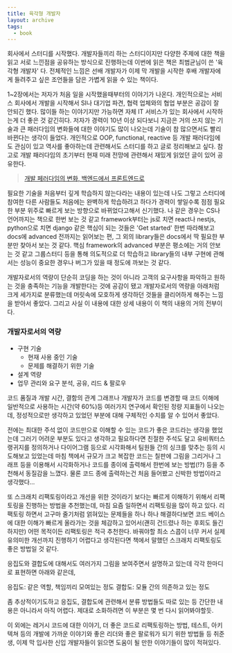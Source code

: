 ```yaml
---
title: 육각형 개발자
layout: archive
tags:
  - book
---
```


회사에서 스터디를 시작했다. 개발자들끼리 하는 스터디이지만 다양한 주제에 대한 책을 읽고 서로 느낀점을 공유하는 방식으로 진행하는데 이번에 읽은 책은 최범균님이 쓴 '육각형 개발자' 다. 전체적인 느낌은 선배 개발자가 이제 막 개발을 시작한 후배 개발자에게 들려주고 싶은 조언들을 담은 가볍게 읽을 수 있는 책이다.

1~2장에서는 저자가 처음 일을 시작했을때부터의 이야기가 나온다. 개인적으로는 서비스 회사에서 개발을 시작해서 SI나 대기업 파견, 협력 업체와의 협업 부분은 공감이 잘 안되긴 했다. 많이들 하는 이야기지만 가능하면 자체 IT 서비스가 있는 회사에서 시작하는게 더 좋은 것 같긴히다. 저자가 경력이 10년 이상 되다보니 지금은 거의 쓰지 않는 기술과 큰 패러다임의 변화들에 대한 이야기도 많이 나오는데 기술이 참 많으면서도 빨리 바뀐다는 생각이 들었다. 개인적으로 OOP, functional, reactive 등 개발 패러다임에도 관심이 있고 역사를 좋아하는데 관련해서도 스터디를 하고 글로 정리해보고 싶다. 참고로 개발 패러다임의 초기부터 현재 미래 전망에 관련해서 재밌게 읽었던 글이 있어 공유한다.

 > [개발 페러다임의 변화, 백엔드에서 프론트엔드로](https://brunch.co.kr/@jamess/100)

필요한 기술을 처음부터 깊게 학습하지 않는다라는 내용이 있는데 나도 그렇고 스터디에 참여한 다른 사람들도 처음에는 완벽하게 학습하려고 하다가 경력이 쌓일수록 점점 필요한 부분 위주로 빠르게 보는 방향으로 바뀌었다고해서 신기했다. 나 같은 경우는 CS나 언어까지는 책으로 한번 보는 것 같고 framework부터는 js로 치면 react나 nestjs, python으로 치면 django 같은 핵심이 되는 것들은 'Get started' 한번 따라해보고  docs에 advanced 전까지는 읽어보는 편, 그 외의 library들은 docs에서 딱 필요한 부분만 찾아서 보는 것 같다. 핵심 framework의 advanced 부분은 평소에는 거의 안보는 것 같고 그룹스터디 등을 통해 의도적으로 더 학습하고 library들의 내부 구현에 관해서는 성능이 중요한 경우나 버그가 있을 때 정도에 까보는 것 같다.

개발자로서의 역량이 단순히 코딩을 하는 것이 아니라 고객의 요구사항을 파악하고 원하는 것을 충족하는 기능을 개발한다는 것에 공감이 됐고 개발자로서의 역량을 아래처럼 크게 세가지로 분류했는데 머릿속에 모호하게 생각하던 것들을 클리어하게 해주는 느낌을 받아서 좋았다. 그리고 사실 이 내용에 대한 상세 내용이 이 책의 내용의 거의 전부이다.

### 개발자로서의 역량
- 구현 기술
  - 현재 사용 중인 기술
  - 문제를 해결하기 위한 기술
- 설계 역량
- 업무 관리와 요구 분석, 공유, 리드 & 팔로우

코드 품질과 개발 시간, 결함의 관계 그래프나 개발자가 코드를 변경할 때 코드 이해에 일반적으로 사용하는 시간(약 60%)등 여러가지 연구에서 확인된 정량 지표들이 나오는데, 정성적으로만 생각하고 있었던 부분에 대해 구체적인 수치를 알 수 있어서 좋았다.

전에는 최대한 주석 없이 코드만으로 이해할 수 있는 코드가 좋은 코드라는 생각을 했었는데 그러기 어려운 부분도 있다고 생각하고 필요하다면 친절한 주석도 달고 유비쿼터스 랭귀지를 정의하거나 다이어그램 등으로 시각화해서 팀원들 간의 싱크를 맞추는 등의 시도해보고 있었는데 마침 책에서 규모가 크고 복잡한 코드는 칠판에 그림을 그리거나 그래프 등을 이용해서 시각화하거나 코드를 종이에 출력해서 한번에 보는 방법(!?) 등을 추천해서 동질감을 느꼈다. 물론 코드 종에 출력하는건 처음 들어봤고 신박한 방법이라고 생각했다...

또 스크래치 리팩토링이라고 개선을 위한 것이라기 보다는 빠르게 이해하기 위해서 리팩토링을 진행하는 방법을 추천했는데, 마침 요즘 일하면서 리팩토링을 많이 하고 있다. 리팩토링 하면서 고구마 줄기처럼 얽혀있는 문제들을 하나 하나 해결하다보면 코드 베이스에 대한 이해가 빠르게 올라가는 것을 체감하고 있어서(괜히 건드렸나 하는 후회도 들긴 하지만) 어떤 목적이든 리팩토링은 적극 추천한다. 바꿔야할 최소 스콥이 너무 커서 실제 유의미한 개선까지 진행하기 어렵다고 생각된다면 책에서 말했던 스크래치 리팩토링도 좋은 방법일 것 같다.

응집도와 결합도에 대해서도 여러가지 그림을 보여주면서 설명하고 있는데 각각 한마디로 표현하면 아래와 같은데,

응집도: 같은 역할, 책임끼리 모여있는 정도
결합도: 모듈 간의 의존하고 있는 정도

좀 추상적이기도하고 응집도, 결합도에 관련해서 분류 방법들도 따로 있는 등 간단한 내용은 아니라서 아직 어렵다. 제대로 소화하려면 이 부분은 몇 번 다시 읽어봐야할듯.

이 외에는 레거시 코드에 대한 이야기, 더 좋은 코드로 리팩토링하는 방법, 테스트, 아키텍쳐 등의 개발에 가까운 이야기와 좋은 리더와 좋은 팔로워가 되기 위한 방법들 등 취준생, 이제 막 입사한 신입 개발자들이 읽으면 도움이 될 만한 이야기들이 많이 적혀있다.